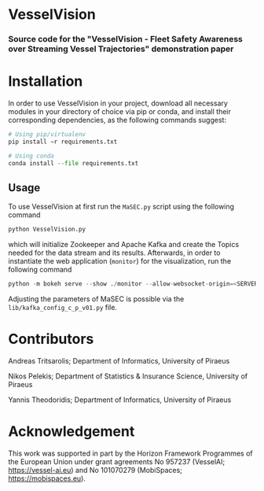 # VesselVision
### Source code for the "VesselVision - Fleet Safety Awareness over Streaming Vessel Trajectories" demonstration paper


# Installation 
In order to use VesselVision in your project, download all necessary modules in your directory of choice via pip or conda, and install their corresponding dependencies, as the following commands suggest:

```Python
# Using pip/virtualenv
pip install −r requirements.txt

# Using conda
conda install --file requirements.txt
```


## Usage
To use VesselVision at first run the ```MaSEC.py``` script using the following command
``` Python
python VesselVision.py
```

which will initialize Zookeeper and Apache Kafka and create the Topics needed for the data stream and its results. Afterwards, in order to instantiate the web application (```monitor```) for the visualization, run the following command
``` Python
python -m bokeh serve --show ./monitor --allow-websocket-origin=<SERVER_IP>
```

Adjusting the parameters of MaSEC is possible via the ```lib/kafka_config_c_p_v01.py``` file.



# Contributors
Andreas Tritsarolis; Department of Informatics, University of Piraeus

Nikos Pelekis; Department of Statistics & Insurance Science, University of Piraeus

Yannis Theodoridis; Department of Informatics, University of Piraeus


# Acknowledgement
This work was supported in part by the Horizon Framework Programmes of the European Union under grant agreements No 957237 (VesselAI; https://vessel-ai.eu) and No 101070279 (MobiSpaces; https://mobispaces.eu).
